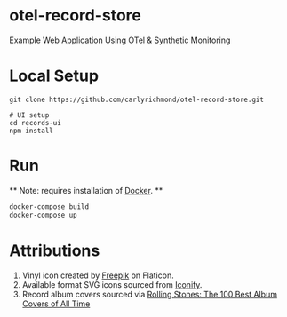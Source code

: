 # otel-record-store

Example Web Application Using OTel &amp; Synthetic Monitoring

# Local Setup

```
git clone https://github.com/carlyrichmond/otel-record-store.git

# UI setup
cd records-ui
npm install
```

# Run

** Note: requires installation of [Docker](https://docs.docker.com/desktop/). **

```zsh
docker-compose build
docker-compose up
```

# Attributions

1. Vinyl icon created by [Freepik](https://www.flaticon.com/free-icons/vinyl) on Flaticon.
2. Available format SVG icons sourced from [Iconify](https://icon-sets.iconify.design/).
3. Record album covers sourced via [Rolling Stones: The 100 Best Album Covers of All Time](https://www.rollingstone.com/music/music-lists/best-album-covers-1235035232/)
